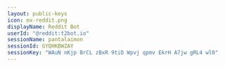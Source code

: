 ```yaml
---
layout: public-keys
icon: mx-reddit.png
displayName: Reddit Bot
userId: "@reddit:t2bot.io"
sessionName: pantalaimon
sessionId: GYQHKBWZAY
sessionKey: "WAuN nKjp BrCL zBxR 9tiD Wpvj qpmv EkrH A7jw gRL4 wl0"
---
```


